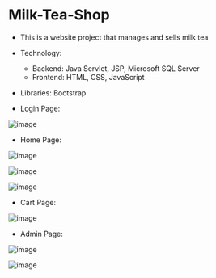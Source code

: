 # Milk-Tea-Shop
- This is a website project that manages and sells milk tea

- Technology: 
  + Backend: Java Servlet, JSP, Microsoft SQL Server
  + Frontend: HTML, CSS, JavaScript
  
- Libraries: Bootstrap

- Login Page:

![image](https://user-images.githubusercontent.com/87161018/183342720-eeca09f7-5dca-461c-93d7-804e83081aee.png)

- Home Page:

![image](https://user-images.githubusercontent.com/87161018/183325029-1271879c-b9a8-4a0d-a9b2-b47482ce0ca9.png)

![image](https://user-images.githubusercontent.com/87161018/183325160-d73c2f2e-5cb9-473c-bc80-e49ace94e3f9.png)

![image](https://user-images.githubusercontent.com/87161018/183325172-8be5caac-ae41-40aa-b4a7-96bbc3fb78c1.png)

- Cart Page:

![image](https://user-images.githubusercontent.com/87161018/183325626-6ef907ca-192b-4f94-a322-866332a81afb.png)

- Admin Page:

![image](https://user-images.githubusercontent.com/87161018/183538551-65505b26-1513-4619-8967-2b9e24204ae2.png)

![image](https://user-images.githubusercontent.com/87161018/183538738-c4db28be-94cc-404c-ad41-06b1a1378533.png)

